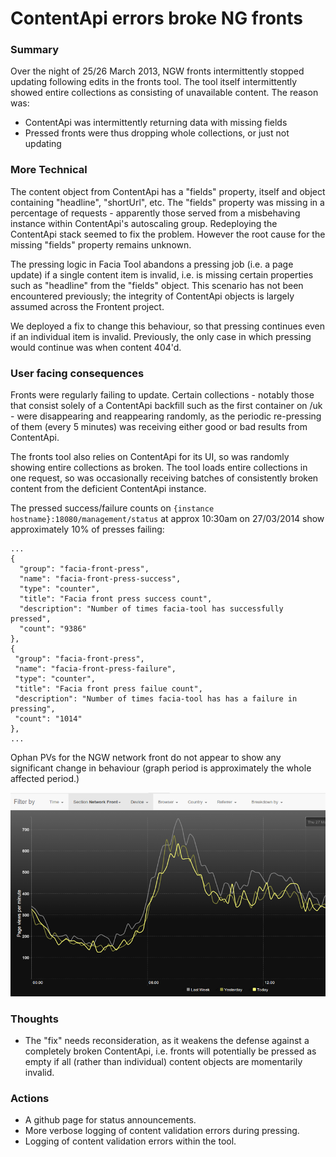 # ContentApi errors broke NG fronts

### Summary

Over the night of 25/26 March 2013, NGW fronts intermittently stopped updating following edits in the fronts tool.
The tool itself intermittently showed entire collections as consisting of unavailable content. The reason was:
* ContentApi was intermittently returning data with missing fields
* Pressed fronts were thus dropping whole collections, or just not updating

### More Technical

The content object from ContentApi has a "fields" property, itself and object containing "headline", "shortUrl", etc.
The "fields" property was missing in a percentage of requests - apparently those served from
a misbehaving instance within ContentApi's autoscaling group. Redeploying the ContentApi stack seemed to fix the problem.
However the root cause for the missing "fields" property remains unknown.

The pressing logic in Facia Tool abandons a pressing job (i.e. a page update) if a single content item is invalid,
i.e. is missing certain properties such as "headline" from the "fields" object.
This scenario has not been encountered previously; the integrity of ContentApi objects is largely assumed across the Frontent project. 

We deployed a fix to change this behaviour, so that pressing continues even if an individual item is invalid. Previously, the only case in which pressing would continue was when content 404'd.

### User facing consequences

Fronts were regularly failing to update. Certain collections - notably those that consist solely of
a ContentApi backfill such as the first container on /uk - were disappearing and reappearing randomly,
as the periodic re-pressing of them (every 5 minutes) was receiving either good or bad results from ContentApi.

The fronts tool also relies on ContentApi for its UI, so was randomly showing entire collections as broken.
The tool loads entire collections in one request, so was occasionally receiving batches of consistently broken content from the deficient ContentApi instance.

The pressed success/failure counts on  `{instance hostname}:18080/management/status` at approx 10:30am on 27/03/2014 show approximately 10% of presses failing:

```
...
{
  "group": "facia-front-press",
  "name": "facia-front-press-success",
  "type": "counter",
  "title": "Facia front press success count",
  "description": "Number of times facia-tool has successfully pressed",
  "count": "9386"
},
{
 "group": "facia-front-press",
 "name": "facia-front-press-failure",
 "type": "counter",
 "title": "Facia front press failue count",
 "description": "Number of times facia-tool has has a failure in pressing",
 "count": "1014"
},
...
```

Ophan PVs for the NGW network front do not appear to show any significant change in behaviour (graph period is approximately the whole affected period.)

![Ophan PVs](images/2014-03-27-ophan-pvs.png)

### Thoughts

 - The "fix" needs reconsideration, as it weakens the defense against a completely broken ContentApi, i.e. fronts will potentially be pressed as empty if all (rather than individual) content objects are momentarily invalid. 

### Actions

 - A github page for status announcements.
 - More verbose logging of content validation errors during pressing.
 - Logging of content validation errors within the tool.
 
